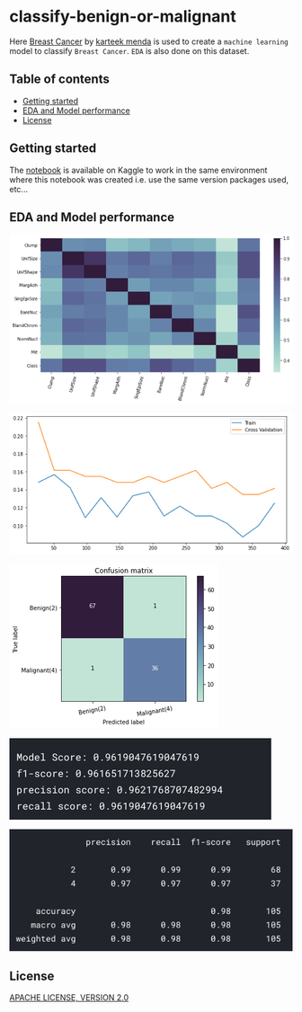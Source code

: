 # classify-benign-or-malignant

Here [Breast Cancer](https://www.kaggle.com/karteek93/breast-cancer) by [karteek menda](https://www.kaggle.com/karteek93) is used to create a `machine learning` model to classify `Breast Cancer`. `EDA` is also done on this dataset.

## Table of contents

- [Getting started](#getting-started)
- [EDA and Model performance](#eda-and-model-performance)
- [License](#license)

## Getting started

The [notebook](https://www.kaggle.com/akashsdas/classify-benign-or-malignant) is available on Kaggle to work in the same environment where this notebook was created i.e. use the same version packages used, etc...

## EDA and Model performance

![](./docs/imgs/corr.png)

![](./docs/imgs/learning-curve.png)

![](./docs/imgs/confusion-matrix.png)

![](./docs/imgs/score1.png)

![](./docs/imgs/score2.png)

## License

[APACHE LICENSE, VERSION 2.0](./LICENSE)
